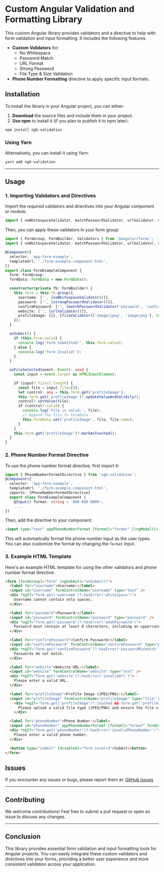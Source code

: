 
# Custom Angular Validation and Formatting Library

This custom Angular library provides validators and a directive to help with form validation and input formatting. It includes the following features:

- **Custom Validators** for:
  - No Whitespace
  - Password Match
  - URL Format
  - Strong Password
  - File Type & Size Validation
- **Phone Number Formatting** directive to apply specific input formats.

## Installation

To install the library in your Angular project, you can either:

1. **Download** the source files and include them in your project.
2. **Use npm** to install it (if you plan to publish it to npm later):

```bash
npm install ngb-validation
```

### Using Yarn
Alternatively, you can install it using Yarn:

```bash
yarn add ngb-validation
```

---

## Usage

### 1. Importing Validators and Directives

Import the required validators and directives into your Angular component or module.

```typescript
import { noWhitespaceValidator, matchPasswordValidator, urlValidator, strongPasswordValidator, fileValidator, PhoneNumberFormatDirective } from 'ngb-validation';
```

Then, you can apply these validators in your form group:

```typescript
import { FormGroup, FormBuilder, Validators } from '@angular/forms';
import { noWhitespaceValidator, matchPasswordValidator, urlValidator, strongPasswordValidator, fileValidator } from 'ngb-validation';

@Component({
  selector: 'app-form-example',
  templateUrl: './form-example.component.html',
})
export class FormExampleComponent {
  form: FormGroup;
  formData: FormData = new FormData();

  constructor(private fb: FormBuilder) {
    this.form = this.fb.group({
      username: ['', [noWhitespaceValidator()]],
      password: ['', [strongPasswordValidator()]],
      confirmPassword: ['', [matchPasswordValidator('password', 'confirmPassword')]],
      website: ['', [urlValidator()]],
      profileImage: [{}, [fileValidator(['image/jpeg', 'image/png'], 5000000)]]
    });
  }

  onSubmit() {
    if (this.form.valid) {
      console.log('Form Submitted!', this.form.value);
    } else {
      console.log('Form Invalid!');
    }
  }

  onFileSelected(event: Event): void {
    const input = event.target as HTMLInputElement;

    if (input?.files?.length) {
      const file = input.files[0];
      let control: any = this.form.get('profileImage');
      this.form.get('profileImage')?.updateValueAndValidity();
      control?.setValue(file);
      if (control?.valid) {
        console.log('File is valid:', file);
        // Append the file to FormData
        this.formData.set('profileImage', file, file.name);
      }
    }
    this.form.get('profileImage')?.markAsTouched();
  }
}
```

### 2. Phone Number Format Directive

To use the phone number format directive, first import it:

```typescript
import { PhoneNumberFormatDirective } from 'ngb-validation';
@Component({
  selector: 'app-form-example',
  templateUrl: './form-example.component.html',
  imports: [PhoneNumberFormatDirective]
  export class FormExampleComponent {
    @Input() format: string = '000-000-0000';
    ....
})
```

Then, add the directive to your component:

```html
<input type="text" appPhoneNumberFormat [format]="format" [(ngModel)]="phoneNumber" />
```

This will automatically format the phone number input as the user types. You can also customize the format by changing the `format` input.

### 3. Example HTML Template

Here's an example HTML template for using the other validators and phone number format directive:

```html
<form [formGroup]="form" (ngSubmit)="onSubmit()">
  <label for="username">Username:</label>
  <input id="username" formControlName="username" type="text" />
  <div *ngIf="form.get('username')?.hasError('whitespace')">
    Username cannot contain only spaces.
  </div>

  <label for="password">Password:</label>
  <input id="password" formControlName="password" type="password" />
  <div *ngIf="form.get('password')?.hasError('weakPassword')">
    Password must contain at least 8 characters, including an uppercase letter, a number, and a special character.
  </div>

  <label for="confirmPassword">Confirm Password:</label>
  <input id="confirmPassword" formControlName="confirmPassword" type="password" />
  <div *ngIf="form.get('confirmPassword')?.hasError('passwordMismatch')">
    Passwords do not match.
  </div>

  <label for="website">Website URL:</label>
  <input id="website" formControlName="website" type="text" />
  <div *ngIf="form.get('website')?.hasError('invalidUrl')">
    Please enter a valid URL.
  </div>

  <label for="profileImage">Profile Image (JPEG/PNG):</label>
  <input id="profileImage" formControlName="profileImage" type="file" class="form-control" (change)="onFileSelected($event)" [ngClass]="{'is-invalid': form.get('profileImage')?.invalid && form.get('profileImage')?.touched}" />
    <div *ngIf="form.get('profileImage')?.touched && form.get('profileImage')?.hasError('invalidFile')" class="invalid-feedback">
      Please upload a valid file type (JPEG/PNG) and ensure the file size is less than 5MB.
    </div>

  <label for="phoneNumber">Phone Number:</label>
  <input id="phoneNumber" appPhoneNumberFormat [format]="format" formControlName="phoneNumber" type="text" />
  <div *ngIf="form.get('phoneNumber')?.hasError('invalidPhoneNumber')">
    Please enter a valid phone number.
  </div>

  <button type="submit" [disabled]="form.invalid">Submit</button>
</form>
```

## Issues
If you encounter any issues or bugs, please report them at:
[GitHub Issues](https://github.com/Bansi23/ngb-validation/issues)

---

## Contributing
We welcome contributions! Feel free to submit a pull request or open an issue to discuss any changes.

---

## Conclusion

This library provides essential form validation and input formatting tools for Angular projects. You can easily integrate these custom validators and directives into your forms, providing a better user experience and more consistent validation across your application.